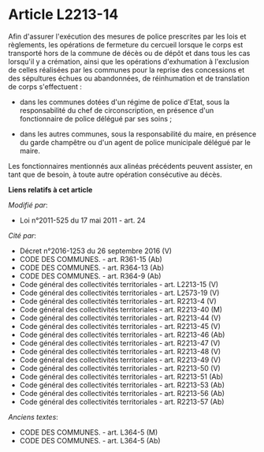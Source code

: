 # Article L2213-14

Afin d'assurer l'exécution des mesures de police prescrites par les lois et règlements, les opérations de fermeture du
cercueil lorsque le corps est transporté hors de la commune de décès ou de dépôt et dans tous les cas lorsqu'il y a
crémation, ainsi que les opérations d'exhumation à l'exclusion de celles réalisées par les communes pour la reprise des
concessions et des sépultures échues ou abandonnées, de réinhumation et de translation de corps s'effectuent : 

- dans les communes dotées d'un régime de police d'Etat, sous la responsabilité du chef de circonscription, en présence d'un
fonctionnaire de police délégué par ses soins ; 

- dans les autres communes, sous la responsabilité du maire, en présence du garde champêtre ou d'un agent de police
municipale délégué par le maire. 

Les fonctionnaires mentionnés aux alinéas précédents peuvent assister, en tant que de besoin, à toute autre opération
consécutive au décès.

**Liens relatifs à cet article**

_Modifié par_:

  - Loi n°2011-525 du 17 mai 2011 - art. 24

_Cité par_:

  - Décret n°2016-1253 du 26 septembre 2016 (V)
  - CODE DES COMMUNES. - art. R361-15 (Ab)
  - CODE DES COMMUNES. - art. R364-13 (Ab)
  - CODE DES COMMUNES. - art. R364-9 (Ab)
  - Code général des collectivités territoriales - art. L2213-15 (V)
  - Code général des collectivités territoriales - art. L2573-19 (V)
  - Code général des collectivités territoriales - art. R2213-4 (V)
  - Code général des collectivités territoriales - art. R2213-40 (M)
  - Code général des collectivités territoriales - art. R2213-44 (V)
  - Code général des collectivités territoriales - art. R2213-45 (V)
  - Code général des collectivités territoriales - art. R2213-46 (Ab)
  - Code général des collectivités territoriales - art. R2213-47 (V)
  - Code général des collectivités territoriales - art. R2213-48 (V)
  - Code général des collectivités territoriales - art. R2213-49 (V)
  - Code général des collectivités territoriales - art. R2213-50 (V)
  - Code général des collectivités territoriales - art. R2213-51 (Ab)
  - Code général des collectivités territoriales - art. R2213-53 (Ab)
  - Code général des collectivités territoriales - art. R2213-56 (Ab)
  - Code général des collectivités territoriales - art. R2213-57 (Ab)

_Anciens textes_:

  - CODE DES COMMUNES. - art. L364-5 (M)
  - CODE DES COMMUNES. - art. L364-5 (Ab)
